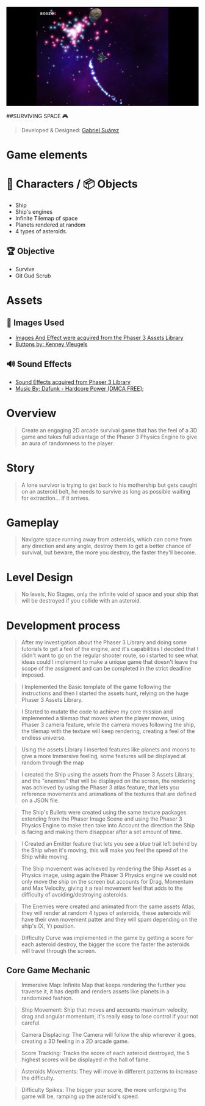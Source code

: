 ![screenshot](./enemiesScreen.png)

##SURVIVING SPACE 🎮️

> Developed & Designed: [Gabriel Suárez](https://github.com/GabrielJSuarez)
 
# Game elements

# 👤 Characters / 📦️ Objects

- Ship
- Ship's engines
- Infinite Tilemap of space
- Planets rendered at random
- 4 types of asteroids.

## 🏆️ Objective

- Survive
- Git Gud Scrub

# Assets

## 🎨 Images Used

- [Images And Effect were acquired from the Phaser 3 Assets Library](https://phaser.io/examples)
- [Buttons by: Kenney Vleugels](https://www.kenney.nl/)


## 🔊 Sound Effects

- [Sound Effects acquired from Phaser 3 Library](https://phaser.io/examples)
- [Music By: Dafunk - Hardcore Power (DMCA FREE)](https://www.youtube.com/watch?v=G_vyNziyf_4);

# Overview

> Create an engaging 2D arcade survival game that has the feel of a 3D game and takes full advantage of the Phaser 3 Physics Engine to give an aura of randomness to the player.

# Story

> A lone survivor is trying to get back to his mothership but gets caught on an asteroid belt, he needs to survive as long as possible waiting for extraction... If it arrives.

# Gameplay

> Navigate space running away from asteroids, which can come from any direction and any angle, destroy them to get a better chance of survival, but beware, the more you destroy, the faster they'll become.

# Level Design

> No levels, No Stages, only the infinite void of space and your ship that will be destroyed if you collide with an asteroid.

# Development process

> After my investigation about the Phaser 3 Library and doing some tutorials to get a feel of the engine, and it's capabilities I decided that I didn't want to go on the regular shooter route, so i started to see what ideas could I implement to make a unique game that doesn't leave the scope of the assigment and can be completed in the strict deadline imposed.

> I Implemented the Basic template of the game following the instructions and then I started the assets hunt, relying on the huge Phaser 3 Assets Library.

> I Started to mutate the code to achieve my core mission and implemented a tilemap that moves when the player moves, using Phaser 3 camera feature, while the camera moves following the ship, the tilemap with the texture will keep rendering, creating a feel of the endless universe.

> Using the assets Library I inserted features like planets and moons to give a more Immersive feeling, some features will be displayed at random through the map 

> I created the Ship using the assets from the Phaser 3 Assets Library, and the "enemies" that will be displayed on the screen, the rendering was achieved by using the Phaser 3 atlas feature, that lets you reference movements and animations of the textures that are defined on a JSON file.

> The Ship's Bullets were created using the same texture packages extending from the Phaser Image Scene and using the Phaser 3 Physics Engine to make then take into Account the direction the Ship is facing and making them disappear after a set amount of time.

> I Created an Emitter feature that lets you see a blue trail left behind by the Ship when it's moving, this will make you feel the speed of the Ship while moving.

> The Ship movement was achieved by rendering the Ship Asset as a Physics image, using again the Phaser 3 Physics engine we could not only move the ship on the screen but accounts for Drag, Momentum and Max Velocity, giving it a real movement feel that adds to the difficulty of avoiding/destroying asteroids.

> The Enemies were created and animated from the same assets Atlas, they will render at random 4 types of asteroids, these asteroids will have their own movement patter and they will spam depending on the ship's (X, Y) position.

> Difficulty Curve was implemented in the game by getting a score for each asteroid destroy, the bigger the score the faster the asteroids will travel through the screen.


## Core Game Mechanic

> Immersive Map: Infinite Map that keeps rendering the further you traverse it, it has depth and renders assets like planets in a randomized fashion.

> Ship Movement: Ship that moves and accounts maximum velocity, drag and angular momentum, it's really easy to lose control if your not careful.

> Camera Displacing: The Camera will follow the ship wherever it goes, creating a 3D feeling in a 2D arcade game.

> Score Tracking: Tracks the score of each asteroid destroyed, the 5 highest scores will be displayed in the hall of fame.

> Asteroids Movements: They will move in different patterns to increase the difficulty. 

> Difficulty Spikes: The bigger your score, the more unforgiving the game will be, ramping up the asteroid's speed.

